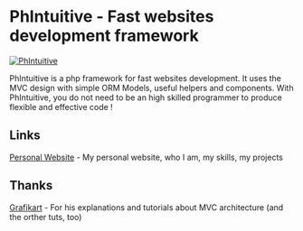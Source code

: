 PhIntuitive - Fast websites development framework
======

[![PhIntuitive](http://loicboutter.fr/images/portfolio/preview_phintuitive.png)](http://www.loicboutter.fr/projet-phintuitive)

PhIntuitive is a php framework for fast websites development. It uses the MVC design with simple ORM Models, useful helpers and components.
With PhIntuitive, you do not need to be an high skilled programmer to produce flexible and effective code !

Links
------
[Personal Website](http://loicboutter.fr/projet-phintuitive) - My personal website, who I am, my skills, my projects

Thanks
------
[Grafikart](http://www.grafikart.fr) - For his explanations and tutorials about MVC architecture (and the orther tuts, too)


